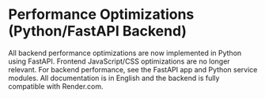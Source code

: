 # Performance Optimizations (Python/FastAPI Backend)

All backend performance optimizations are now implemented in Python using FastAPI. Frontend JavaScript/CSS optimizations are no longer relevant. For backend performance, see the FastAPI app and Python service modules. All documentation is in English and the backend is fully compatible with Render.com.
